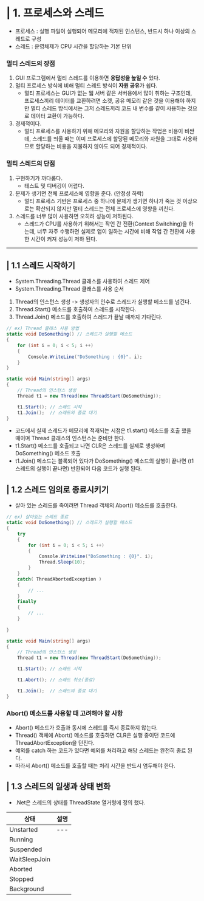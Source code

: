 # | 1. 프로세스와 스레드
- 프로세스 : 실행 파일이 실행되어 메모리에 적재된 인스턴스, 반드시 하나 이상의 스레드로 구성 
- 스레드 : 운영체제가 CPU 시간을 할당하는 기본 단위 

### 멀티 스레드의 장점 
1. GUI 프로그램에서 멀티 스레드를 이용하면 **응답성을 높일 수** 있다.
2. 멀티 프로세스 방식에 비해 멀티 스레드 방식이 **자원 공유**가 쉽다.
    - 멀티 프로세스는 GUI가 없는 웹 서버 같은 서버용에서 많이 취하는 구조인데, 프로세스끼리 데이터를 교환하려면 소켓, 공유 메모리 같은 것을 이용해야 하지만 멀티 스레드 방식에서는 그저 스레드끼리 코드 내 변수를 같이 사용하는 것으로 데이터 교환이 가능하다.
3. 경제적이다.
    - 멀티 프로세스를 사용하기 위해 메모리와 자원을 할당하는 작업은 비용이 비싼데, 스레드를 띄울 때는 이미 프로세스에 할당된 메모리와 자원을 그대로 사용하므로 할당하는 비용을 지불하지 않아도 되어 경제적이다.

### 멀티 스레드의 단점 
1. 구현하기가 까다롭다.
    - 테스트 및 디버깅이 어렵다.
2. 문제가 생기면 전체 프로세스에 영향을 준다. (안정성 하락)
    - 멀티 프로세스 기반은 프로세스 중 하나에 문제가 생기면 하나가 죽는 것 이상으로는 확산되지 않지만 멀티 스레드는 전체 프로세스에 영향을 끼친다.
3. 스레드를 너무 많이 사용하면 오히려 성능이 저하된다.
    - 스레드가 CPU를 사용하기 위해서는 작언 간 전환(Context Switching)을 하는데, 너무 자주 수행하면 실제로 앱이 일하는 시간에 비해 작업 간 전환에 사용한 시간이 커져 성능이 저하 된다.
--- 
## | 1.1 스레드 시작하기 
- System.Threading.Thread 클래스를 사용하여 스레드 제어 
- System.Threading.Thread 클래스를 사용 순서
1. Thread의 인스턴스 생성 -> 생성자의 인수로 스레드가 실행할 메소드를 넘긴다.
2. Thread.Start() 메소드를 호출하여 스레드를 시작한다.
3. Thread.Join() 메소드를 호출하여 스레드가 끝날 때까지 기다린다.

```cs 
// ex) Thread 클래스 사용 방법 
static void DoSomething() // 스레드가 실행할 메소드
{
    for (int i = 0; i < 5; i ++)
    {
        Console.WriteLine("DoSomething : {0}". i);
    }
}

static void Main(string[] args)
{
    // Thread의 인스턴스 생성
    Thread t1 = new Thread(new ThreadStart(DoSomething));

    t1.Start(); // 스레드 시작
    t1.Join();  // 스레드의 종료 대기
}
```
- 코드에서 실제 스레드가 메모리에 적재되는 시점은 t1.start() 메소드를 호출 했을 때이며 Thread 클래스의 인스턴스는 준비만 한다. 
- t1.Start() 메소드를 호출되고 나면 CLR은 스레드를 실제로 생성하며 DoSomething() 메소드 호출 
- t1.Join() 메소드는 블록되어 있다가 DoSomething() 메소드의 실행이 끝나면 (t1 스레드의 실행이 끝나면) 반환되어 다음 코드가 실행 된다.

## | 1.2 스레드 임의로 종료시키기
- 살아 있는 스레드를 죽이려면 Thread 객체의 Abort() 메소드를 호출한다.
```cs 
// ex) 살아있는 스레드 종료 
static void DoSomething() // 스레드가 실행할 메소드
{
    try
    {
        for (int i = 0; i < 5; i ++)
        {
            Console.WriteLine("DoSomething : {0}". i);
            Thread.Sleep(10);
        }
    }
    catch( ThreadAbortedException )
    {
        // ... 
    }
    finally
    {
        // ... 
    }
    
}

static void Main(string[] args)
{
    // Thread의 인스턴스 생성
    Thread t1 = new Thread(new ThreadStart(DoSomething));

    t1.Start(); // 스레드 시작

    t1.Abort(); // 스레드 취소(종료) 

    t1.Join();  // 스레드의 종료 대기
}
```
### Abort() 메소드를 사용할 때 고려해야 할 사항 
- Abort() 메소드가 호출과 동시에 스레드를 즉시 종료하지 않는다.
- Thread() 객체에 Abort() 메소드를 호출하면 CLR은 실행 중이던 코드에 ThreadAbortException을 던진다.
- 예외를 catch 하는 코드가 있다면 예외를 처리하고 해당 스레드는 완전히 종료 된다.
- 따라서 Abort() 메소드를 호출할 때는 처리 시간을 반드시 염두해야 한다.

## | 1.3 스레드의 일생과 상태 변화 
- .Net은 스레드의 상태를 ThreadState 열거형에 정의 했다.
  
|상태|설명|
|---|---|
|Unstarted|---|
|Running||
|Suspended||
|WaitSleepJoin||
|Aborted||
|Stopped||
|Background||

